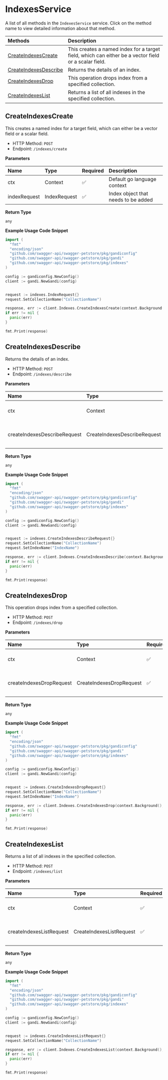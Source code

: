 # IndexesService

A list of all methods in the `IndexesService` service. Click on the method name to view detailed information about that method.

| Methods                                         | Description                                                                                          |
| :---------------------------------------------- | :--------------------------------------------------------------------------------------------------- |
| [CreateIndexesCreate](#createindexescreate)     | This creates a named index for a target field, which can either be a vector field or a scalar field. |
| [CreateIndexesDescribe](#createindexesdescribe) | Returns the details of an index.                                                                     |
| [CreateIndexesDrop](#createindexesdrop)         | This operation drops index from a specified collection.                                              |
| [CreateIndexesList](#createindexeslist)         | Returns a list of all indexes in the specified collection.                                           |

## CreateIndexesCreate

This creates a named index for a target field, which can either be a vector field or a scalar field.

- HTTP Method: `POST`
- Endpoint: `/indexes/create`

**Parameters**

| Name         | Type         | Required | Description                         |
| :----------- | :----------- | :------- | :---------------------------------- |
| ctx          | Context      | ✅       | Default go language context         |
| indexRequest | IndexRequest | ✅       | Index object that needs to be added |

**Return Type**

`any`

**Example Usage Code Snippet**

```go
import (
  "fmt"
  "encoding/json"
  "github.com/swagger-api/swagger-petstore/pkg/gandiconfig"
  "github.com/swagger-api/swagger-petstore/pkg/gandi"
  "github.com/swagger-api/swagger-petstore/pkg/indexes"
)

config := gandiconfig.NewConfig()
client := gandi.NewGandi(config)


request := indexes.IndexRequest{}
request.SetCollectionName("CollectionName")

response, err := client.Indexes.CreateIndexesCreate(context.Background(), request)
if err != nil {
  panic(err)
}

fmt.Print(response)
```

## CreateIndexesDescribe

Returns the details of an index.

- HTTP Method: `POST`
- Endpoint: `/indexes/describe`

**Parameters**

| Name                         | Type                         | Required | Description                             |
| :--------------------------- | :--------------------------- | :------- | :-------------------------------------- |
| ctx                          | Context                      | ✅       | Default go language context             |
| createIndexesDescribeRequest | CreateIndexesDescribeRequest | ✅       | Index object that needs to be described |

**Return Type**

`any`

**Example Usage Code Snippet**

```go
import (
  "fmt"
  "encoding/json"
  "github.com/swagger-api/swagger-petstore/pkg/gandiconfig"
  "github.com/swagger-api/swagger-petstore/pkg/gandi"
  "github.com/swagger-api/swagger-petstore/pkg/indexes"
)

config := gandiconfig.NewConfig()
client := gandi.NewGandi(config)


request := indexes.CreateIndexesDescribeRequest{}
request.SetCollectionName("CollectionName")
request.SetIndexName("IndexName")

response, err := client.Indexes.CreateIndexesDescribe(context.Background(), request)
if err != nil {
  panic(err)
}

fmt.Print(response)
```

## CreateIndexesDrop

This operation drops index from a specified collection.

- HTTP Method: `POST`
- Endpoint: `/indexes/drop`

**Parameters**

| Name                     | Type                     | Required | Description                           |
| :----------------------- | :----------------------- | :------- | :------------------------------------ |
| ctx                      | Context                  | ✅       | Default go language context           |
| createIndexesDropRequest | CreateIndexesDropRequest | ✅       | Index object that needs to be deleted |

**Return Type**

`any`

**Example Usage Code Snippet**

```go
import (
  "fmt"
  "encoding/json"
  "github.com/swagger-api/swagger-petstore/pkg/gandiconfig"
  "github.com/swagger-api/swagger-petstore/pkg/gandi"
  "github.com/swagger-api/swagger-petstore/pkg/indexes"
)

config := gandiconfig.NewConfig()
client := gandi.NewGandi(config)


request := indexes.CreateIndexesDropRequest{}
request.SetCollectionName("CollectionName")
request.SetIndexName("IndexName")

response, err := client.Indexes.CreateIndexesDrop(context.Background(), request)
if err != nil {
  panic(err)
}

fmt.Print(response)
```

## CreateIndexesList

Returns a list of all indexes in the specified collection.

- HTTP Method: `POST`
- Endpoint: `/indexes/list`

**Parameters**

| Name                     | Type                     | Required | Description                               |
| :----------------------- | :----------------------- | :------- | :---------------------------------------- |
| ctx                      | Context                  | ✅       | Default go language context               |
| createIndexesListRequest | CreateIndexesListRequest | ✅       | Collection object that needs to be listed |

**Return Type**

`any`

**Example Usage Code Snippet**

```go
import (
  "fmt"
  "encoding/json"
  "github.com/swagger-api/swagger-petstore/pkg/gandiconfig"
  "github.com/swagger-api/swagger-petstore/pkg/gandi"
  "github.com/swagger-api/swagger-petstore/pkg/indexes"
)

config := gandiconfig.NewConfig()
client := gandi.NewGandi(config)


request := indexes.CreateIndexesListRequest{}
request.SetCollectionName("CollectionName")

response, err := client.Indexes.CreateIndexesList(context.Background(), request)
if err != nil {
  panic(err)
}

fmt.Print(response)
```

<!-- This file was generated by liblab | https://liblab.com/ -->
